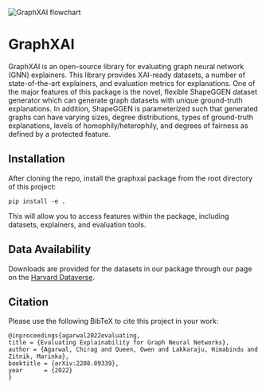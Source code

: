 ![GraphXAI flowchart](https://github.com/mims-harvard/GraphXAI/blob/main/img/graphxai_flowchart_new.png)

# GraphXAI

GraphXAI is an open-source library for evaluating graph neural network (GNN) explainers. This library provides XAI-ready datasets, a number of state-of-the-art explainers, and evaluation metrics for explanations. One of the major features of this package is the novel, flexible ShapeGGEN dataset generator which can generate graph datasets with unique ground-truth explanations. In addition, ShapeGGEN is parameterized such that generated graphs can have varying sizes, degree distributions, types of ground-truth explanations, levels of homophily/heterophily, and degrees of fairness as defined by a protected feature. 

## Installation

After cloning the repo, install the graphxai package from the root directory of this project:

  ```pip install -e .```
  
This will allow you to access features within the package, including datasets, explainers, and evaluation tools.

## Data Availability

Downloads are provided for the datasets in our package through our page on the [Harvard Dataverse](https://doi.org/10.7910/DVN/KULOS8). 

## Citation
Please use the following BibTeX to cite this project in your work:
```
@inproceedings{agarwal2022evaluating,
title = {Evaluating Explainability for Graph Neural Networks},
author = {Agarwal, Chirag and Queen, Owen and Lakkaraju, Himabindu and Zitnik, Marinka},
booktitle = {arXiv:2208.09339},
year      = {2022}
}
```
